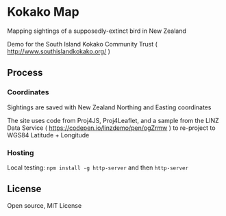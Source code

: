 # Kokako Map

Mapping sightings of a supposedly-extinct bird in New Zealand

Demo for the South Island Kokako Community Trust ( http://www.southislandkokako.org/ )

## Process

### Coordinates

Sightings are saved with New Zealand Northing and Easting coordinates

The site uses code from Proj4JS, Proj4Leaflet, and a sample from the LINZ Data Service ( https://codepen.io/linzdemo/pen/ogZrmw ) to re-project
to WGS84 Latitude + Longitude

### Hosting

Local testing: ```npm install -g http-server``` and then ```http-server```

## License

Open source, MIT License
